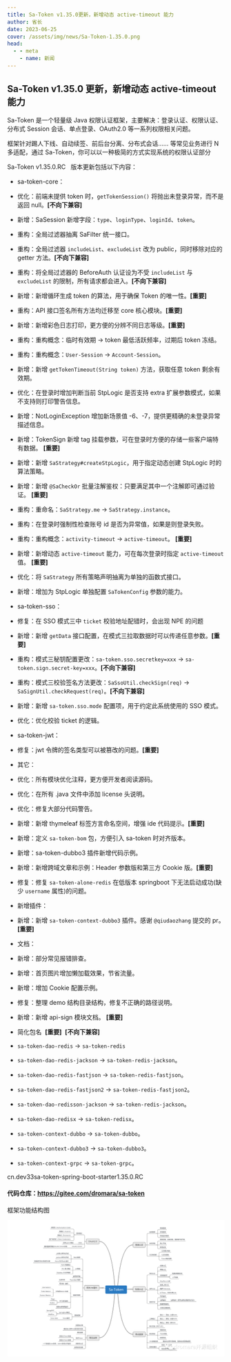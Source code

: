 ```yaml
---
title: Sa-Token v1.35.0更新，新增动态 active-timeout 能力
author: 省长
date: 2023-06-25
cover: /assets/img/news/Sa-Token-1.35.0.png
head:
  - - meta
    - name: 新闻
---
```


## Sa-Token v1.35.0 更新，新增动态 active-timeout 能力

Sa-Token 是一个轻量级 Java 权限认证框架，主要解决：登录认证、权限认证、分布式 Session 会话、单点登录、OAuth2.0 等一系列权限相关问题。

框架针对踢人下线、自动续签、前后台分离、分布式会话…… 等常见业务进行 N 多适配，通过 Sa-Token，你可以以一种极简的方式实现系统的权限认证部分

Sa-Token v1.35.0.RC   版本更新包括以下内容：

- sa-token-core：

- 优化：前端未提供 token 时，`getTokenSession()` 将抛出未登录异常，而不是返回 null。**\[不向下兼容\]**
- 新增：SaSession 新增字段：`type`、`loginType`、`loginId`、`token`。
- 重构：全局过滤器抽离 SaFilter 统一接口。
- 重构：全局过滤器 `includeList`、`excludeList` 改为 public，同时移除对应的 getter 方法。**\[不向下兼容\]**
- 重构：将全局过滤器的 BeforeAuth 认证设为不受 `includeList` 与 `excludeList` 的限制，所有请求都会进入。**\[不向下兼容\]**
- 新增：新增循环生成 token 的算法，用于确保 Token 的唯一性。**\[重要\]**
- 重构：API 接口签名所有方法均迁移至 core 核心模块。**\[重要\]**
- 新增：新增彩色日志打印，更方便的分辨不同日志等级。**\[重要\]**
- 重构：重构概念：临时有效期 -> token 最低活跃频率，过期后 token 冻结。
- 重构：重构概念：`User-Session` -> `Account-Session`。
- 新增：新增 `getTokenTimeout(String token)` 方法，获取任意 token 剩余有效期。
- 优化：在登录时增加判断当前 StpLogic 是否支持 extra 扩展参数模式，如果不支持则打印警告信息。
- 新增：NotLoginException 增加新场景值 -6、-7，提供更精确的未登录异常描述信息。
- 新增：TokenSign 新增 tag 挂载参数，可在登录时方便的存储一些客户端特有数据。 **\[重要\]**
- 新增：新增 `SaStrategy#createStpLogic`，用于指定动态创建 StpLogic 时的算法策略。
- 新增：新增 `@SaCheckOr` 批量注解鉴权：只要满足其中一个注解即可通过验证。 **\[重要\]**
- 重构：重命名：`SaStrategy.me` -> `SaStrategy.instance`。
- 重构：在登录时强制性检查账号 id 是否为异常值，如果是则登录失败。
- 重构：重构概念：`activity-timeout` -> `active-timeout`。 **\[重要\]**
- 新增：新增动态 `active-timeout` 能力，可在每次登录时指定 `active-timeout` 值。 **\[重要\]**
- 优化：将 `SaStrategy` 所有策略声明抽离为单独的函数式接口。
- 新增：增加为 StpLogic 单独配置 `SaTokenConfig` 参数的能力。

- sa-token-sso：

- 修复：在 SSO 模式三中 `ticket` 校验地址配错时，会出现 NPE 的问题
- 新增：新增 `getData` 接口配置，在模式三拉取数据时可以传递任意参数。**\[重要\]**
- 重构：模式三秘钥配置更改：`sa-token.sso.secretkey=xxx` -> `sa-token.sign.secret-key=xxx`。**\[不向下兼容\]**
- 重构：模式三校验签名方法更改：`SaSsoUtil.checkSign(req)` -> `SaSignUtil.checkRequest(req)`。**\[不向下兼容\]**
- 新增：新增 `sa-token.sso.mode` 配置项，用于约定此系统使用的 SSO 模式。
- 优化：优化校验 ticket 的逻辑。

- sa-token-jwt：

- 修复：jwt 令牌的签名类型可以被篡改的问题。**\[重要\]**

- 其它：

- 优化：所有模块优化注释，更方便开发者阅读源码。
- 优化：在所有 .java 文件中添加 license 头说明。
- 优化：修复大部分代码警告。
- 新增：新增 thymeleaf 标签方言命名空间，增强 ide 代码提示。**\[重要\]**
- 新增：定义 `sa-token-bom` 包，方便引入 sa-token 时对齐版本。
- 新增：sa-token-dubbo3 插件新增代码示例。
- 新增：新增跨域文章和示例：Header 参数版和第三方 Cookie 版。**\[重要\]**
- 修复：修复 `sa-token-alone-redis` 在低版本 springboot 下无法启动成功(缺少 `username` 属性)的问题。

- 新增插件：

- 新增：新增 `sa-token-context-dubbo3` 插件。感谢 `@qiudaozhang` 提交的 pr。**\[重要\]**

- 文档：

- 新增：部分常见报错排查。
- 新增：首页图片增加懒加载效果，节省流量。
- 新增：增加 Cookie 配置示例。
- 修复：整理 demo 结构目录结构，修复不正确的路径说明。
- 新增：新增 api-sign 模块文档。 **\[重要\]**

- 简化包名  **\[重要\]**  **\[不向下兼容\]**

- `sa-token-dao-redis` -> `sa-token-redis`
- `sa-token-dao-redis-jackson` -> `sa-token-redis-jackson`。
- `sa-token-dao-redis-fastjson` -> `sa-token-redis-fastjson`。
- `sa-token-dao-redis-fastjson2` -> `sa-token-redis-fastjson2`。
- `sa-token-dao-redisson-jackson` -> `sa-token-redis-jackson`。
- `sa-token-dao-redisx` -> `sa-token-redisx`。
- `sa-token-context-dubbo` -> `sa-token-dubbo`。
- `sa-token-context-dubbo3` -> `sa-token-dubbo3`。
- `sa-token-context-grpc` -> `sa-token-grpc`。

cn.dev33sa-token-spring-boot-starter1.35.0.RC

#### 代码仓库：https://gitee.com/dromara/sa-token

框架功能结构图

![](/assets/img/news/Sa-Token-1.35.0.png)
